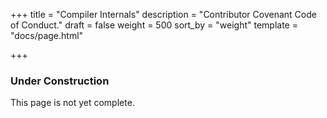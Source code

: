 +++
title = "Compiler Internals"
description = "Contributor Covenant Code of Conduct."
draft = false
weight = 500
sort_by = "weight"
template = "docs/page.html"

+++

<div class="wrap container" role="document">
  <div class="content">
    <section class="section container-fluid mt-n3 pb-3">
      <div class="row justify-content-center">
        <div class="row justify-content-center">
					<div class="col-md col-lg col-xxl">
						<article>
							<h1 class="text-center">Under Construction</h1>
							<p class="text-center">This page is not yet complete.</p>
						</article>
					</div>
				</div>
      </div>
    </section>
  </div>
</div>


